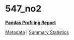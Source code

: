 # 547_no2

[**Pandas Profiling Report**](https://epistasislab.github.io/penn-ml-benchmarks/profile/547_no2.html)

[Metadata](metadata.yaml) | [Summary Statistics](summary_stats.tsv)

